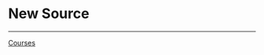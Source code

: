 # New Source

---

[Courses](New%20Source%20099ab399c8db46f3a5b722a728ec08ec/Courses%20a998de98b280426eb5af92cb673e89eb.csv)